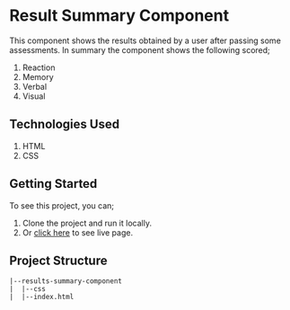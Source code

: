 # Result Summary Component

This component shows the results obtained by a user after passing some assessments. In summary the component shows the following scored;

1. Reaction
2. Memory
3. Verbal
4. Visual

## Technologies Used

1. HTML
2. CSS

## Getting Started

To see this project, you can;

1. Clone the project and run it locally.
2. Or [click here]() to see live page.

## Project Structure

```
|--results-summary-component
|  |--css
|  |--index.html
```